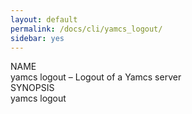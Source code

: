 ```yaml
---
layout: default
permalink: /docs/cli/yamcs_logout/
sidebar: yes
---
```


<div class="man-title">NAME</div>
<div class="man-section">
    yamcs logout &ndash; Logout of a Yamcs server
</div>

<div class="man-title">SYNOPSIS</div>
<div class="man-synopsis">
    yamcs logout
</div>
